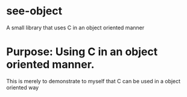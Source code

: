 # see-object
A small library that uses C in an object oriented manner

# Purpose: Using C in an object oriented manner.
This is merely to demonstrate to myself that C can be used in a object oriented way
